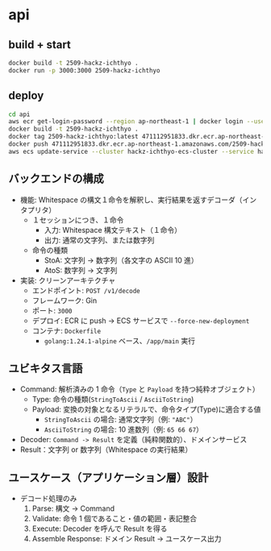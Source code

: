 # api

## build + start

```sh
docker build -t 2509-hackz-ichthyo .
docker run -p 3000:3000 2509-hackz-ichthyo
```

## deploy

```sh
cd api
aws ecr get-login-password --region ap-northeast-1 | docker login --username AWS --password-stdin 471112951833.dkr.ecr.ap-northeast-1.amazonaws.com
docker build -t 2509-hackz-ichthyo .
docker tag 2509-hackz-ichthyo:latest 471112951833.dkr.ecr.ap-northeast-1.amazonaws.com/2509-hackz-ichthyo:latest
docker push 471112951833.dkr.ecr.ap-northeast-1.amazonaws.com/2509-hackz-ichthyo:latest
aws ecs update-service --cluster hackz-ichthyo-ecs-cluster --service hackz-ichthyo-ecs-service --force-new-deployment --region ap-northeast-1
```

## バックエンドの構成

- 機能: Whitespace の構文１命令を解釈し、実行結果を返すデコーダ（インタプリタ）
  - １セッションにつき、１命令
    - 入力: Whitespace 構文テキスト（１命令）
    - 出力: 通常の文字列、または数字列
  - 命令の種類
    - StoA: 文字列 → 数字列（各文字の ASCII 10 進）
    - AtoS: 数字列 → 文字列
- 実装: クリーンアーキテクチャ
  - エンドポイント: `POST /v1/decode`
  - フレームワーク: Gin
  - ポート: `3000`
  - デプロイ: ECR に push → ECS サービスで `--force-new-deployment`
  - コンテナ: `Dockerfile`
    - `golang:1.24.1-alpine` ベース、`/app/main` 実行

## ユビキタス言語

- Command: 解析済みの 1 命令（`Type` と `Payload` を持つ純粋オブジェクト）
  - Type: 命令の種類(`StringToAscii` / `AsciiToString`)
  - Payload: 変換の対象となるリテラルで、命令タイプ(Type)に適合する値
    - `StringToAscii` の場合: 通常文字列（例: `"ABC"`）
    - `AsciiToString` の場合: 10 進数列（例: `65 66 67`）
- Decoder: `Command -> Result` を定義（純粋関数的）、ドメインサービス
- Result：文字列 or 数字列（Whitespace の実行結果）

## ユースケース（アプリケーション層）設計

- デコード処理のみ
  1. Parse: 構文 → Command
  2. Validate: 命令 1 個であること・値の範囲・表記整合
  3. Execute: Decoder を呼んで Result を得る
  4. Assemble Response: ドメイン Result → ユースケース出力

